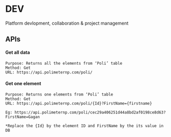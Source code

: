 # DEV
Platform devlopment, collaboration & project management


## APIs

#### Get all data
```
Purpose: Returns all the elements from ‘Poli’ table
Method: Get
URL: https://api.polimeternp.com/poli/
 ```

 
#### Get one element
```
Purpose: Returns one elements from ‘Poli’ table
Method: Get
URL: https://api.polimeternp.com/poli/{Id}?FirstName={firstname}

Eg: https://api.polimeternp.com/poli/cec29a406251d44a8bd2af0198ce8d63?FirstName=Gagan 

*Replace the {Id} by the element ID and FirstName by the its value in DB
```
